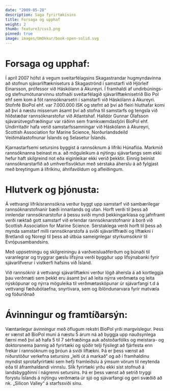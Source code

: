 ```yaml
---
date: "2009-05-28"
description: Saga fyrirtækisins
title: Forsaga og upphaf
weight: 2
thumb: feature3/css3.png
pinned: true
image: images/UmOkkur/book-open-solid.svg
---
```


# Forsaga og upphaf:
Í apríl 2007 hófst á vegum sveitarfélagsins Skagastrandar hugmyndavinna að stofnun sjávarlíftækniseturs á Skagaströnd í samstarfi við Hjörleif Einarsson, prófessor við Háskólann á Akureyri. Í framhaldi af undirbúnings- og stefnumótunarvinnu stofnaði sveitarfélagið sjávarlíftæknisetrið Bio Pol ehf sem kom á fót rannsóknarsetri í samstarfi við Háskólann á Akureyri. Stofnfé BioPol ehf. var 7.000.000 ISK og stefnt að því að fleiri hluthafar komi að því á næstu misserum ásamt því að stofna til samstarfs og tengsla við hliðstæðar rannsóknarstofur við Atlantshaf. Halldór Gunnar Ólafsson sjávarútvegsfræðingur var ráðinn sem framkvæmdastjóri BioPol ehf. Undirritaðir hafa verið samstarfssamningar við Háskólann á Akureyri, Scottish Association for Marine Science, Norðurlandsdeild Veiðimálastofnunar Íslands og Selasetur Íslands.

Kjarnastarfsemi setursins byggist á rannsóknum á lífríki Húnaflóa. Markmið rannsóknanna beinast m.a. að möguleikum á nýtingu sjávarfangs sem ekki hefur haft skilgreind not eða eiginleikar ekki verið þekktir. Einnig beinist rannsóknarstarfið að umhverfisvöktun með sérstaka áherslu á að fylgjast með breytingum á lífríkinu, áhrifavöldum og afleiðingum.

# Hlutverk og þjónusta:
Á vettvangi lífríkisrannsókna verður byggt upp samstarf við sambærilegar rannsóknarstofnanir bæði innanlands og utan. Horft verði til þess að innlendar rannsóknarstofur á þessu sviði myndi þekkingarklasa og jafnframt verði ræktað gott samstarf við erlendar rannsóknarstofnanir á borð við Scottish Association for Marine Science. Sérstaklega verði horft til þess að mynda samstarf milli rannsóknarstofa á sviði sjávarlíffræði og líftækni í Bretlandi og Noregi til þess að útbúa sameignlegar styrkumsóknir til Evrópusambandsins.

Með uppsetningu og skilgreiningu á varðveisluaðferðum og búnaði til varanlegrar og tryggrar gæslu lífsýna verði byggður upp lífsýnabanki fyrir sjávarlífverur í vistkerfi hafsins við Ísland.

Við rannsóknir á vettvangi sjávarlíftækni verður lögð áhersla á að kortleggja þau verðmæti sem þekkt eru ásamt því að leita nýrra verðmæta og leita nýsköpunar og nýrra möguleika til verðmætasköpunar úr sjávarfangi t.d á vettvangi fæðubótaefna, snyrtivara, sem og íblöndunarvara fyrir matvæla og fóðuriðnað

# Ávinningur og framtíðarsýn:
Væntanlegur ávinningur með öflugum rekstri BioPol yrði margvíslegur. Þess er vænst að BioPol muni á næstu 5 árum ná að byggja upp nauðsynlega færni með því að hafa 5 til 7 sérfræðinga auk aðstoðarfólks og meistara- og doktorsnema þannig að fyrirtæki og sjóðir telji fýsilegt að fjárfesta enn frekar í rannsóknum og þróun á sviði líftækni. Þá er þess vænst að niðurstöður verkefna setursins „leiti út á markað“ og að í framhaldinu myndist sprotafyrirtæki sem hefji framleiðslu á ýmsum vörum til neytenda eða til áframhaldandi vinnslu. Slík fyrirtæki yrðu ekki síst stofnuð á landsbyggðinni í nágrenni setursins. Þá er þess vænst að setrið tryggi forystu Íslands á nýtingu verðmæta úr sjó og sjávarfangi og geri svæðið að nk. „Silicon Valley“ á starfssviði sínu.

